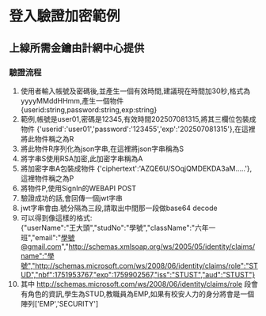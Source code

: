 # 登入驗證加密範例
## 上線所需金鑰由計網中心提供

### 驗證流程
1. 使用者輸入帳號及密碼後,並產生一個有效時間,建議現在時間加30秒,格式為yyyyMMddHHmm,產生一個物件 {userid:string,password:string,exp:string}
2. 範例,帳號是user01,密碼是12345,有效時間202507081315,將其三欄位包裝成物件 {'userid':'user01','password':'123455','exp':'202507081315'},在這裡將此物件稱之為R
3. 將此物件R序列化為json字串,在這裡將json字串稱為S
4. 將字串S使用RSA加密,此加密字串稱為A
5. 將加密字串A包裝成物件 {'ciphertext':'AZQE6U/SOqjQMDEKDA3aM.....'},這裡物件稱之為P
6. 將物件P,使用SignIn的WEBAPI POST
7. 驗證成功的話,會回傳一個jwt字串
8. jwt字串會由.號分隔為三段,請取出中間那一段做base64 decode
9. 可以得到像這樣的格式:  
  {"userName":"王大頭","studNo":"學號","className":"六年一班","email":"學號@gmail.com","http://schemas.xmlsoap.org/ws/2005/05/identity/claims/name":"學號","http://schemas.microsoft.com/ws/2008/06/identity/claims/role":"STUD","nbf":1751953767,"exp":1759902567,"iss":"STUST","aud":"STUST"}
10. 其中 http://schemas.microsoft.com/ws/2008/06/identity/claims/role 段會有角色的資訊,學生為STUD,教職員為EMP,如果有校安人力的身分將會是一個陣列['EMP','SECURITY']

